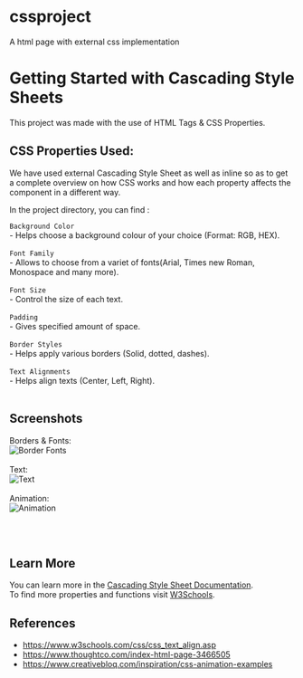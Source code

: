 # cssproject
A html page with external css implementation

# Getting Started with Cascading Style Sheets

This project was made with the use of HTML Tags & CSS Properties.

## CSS Properties Used:

We have used external Cascading Style Sheet as well as inline so as to get a complete overview on how CSS works and how each property affects the component in a different way.

In the project directory, you can find :

 `Background Color`</br> - Helps choose a background colour of your choice (Format: RGB, HEX).</br></br>
 `Font Family`</br> - Allows to choose from a variet of fonts(Arial, Times new Roman, Monospace and many more).</br></br>
 `Font Size`</br> - Control the size of each text.</br></br>
 `Padding`</br> - Gives specified amount of space.</br></br>
 `Border Styles`</br> - Helps apply various borders (Solid, dotted, dashes).</br></br>
 `Text Alignments`</br> - Helps align texts (Center, Left, Right).</br></br>
 



## Screenshots

Borders & Fonts: </br>
![Border Fonts](https://user-images.githubusercontent.com/56954344/129965534-fa3f80a2-0b23-4808-a5c2-5549b81e7df8.png)</br></br>
Text: </br>
![Text](https://user-images.githubusercontent.com/56954344/129965539-a0c7ff5c-8526-453f-8362-3a597e067aa7.png)</br></br>
Animation: </br>
![Animation](https://user-images.githubusercontent.com/56954344/129965525-6bfb2ba4-4128-479e-a034-b9866f0af2f4.png)</br>

<br><br>

## Learn More

You can learn more in the [Cascading Style Sheet Documentation](https://developer.mozilla.org/en-US/docs/Web/CSS).</br>
To find more properties and functions visit [W3Schools](https://www.w3schools.com/).


## References

<ul
    <li></li>
    <li><a href = "https://www.w3schools.com/css/css_text_align.asp"/>https://www.w3schools.com/css/css_text_align.asp</li>
    <li><a href = "https://www.thoughtco.com/index-html-page-3466505"/>https://www.thoughtco.com/index-html-page-3466505</li>
    <li><a href = "https://www.creativebloq.com/inspiration/css-animation-examples"/>https://www.creativebloq.com/inspiration/css-animation-examples</li>
    </ul>

